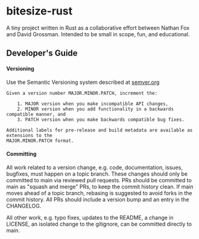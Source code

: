 # bitesize-rust
A tiny project written in Rust as a collaborative effort between Nathan Fox and David Grossman.
Intended to be small in scope, fun, and educational.


## Developer's Guide
#### Versioning
Use the Semantic Versioning system described at [semver.org](https://semver.org)
```
Given a version number MAJOR.MINOR.PATCH, increment the:

    1. MAJOR version when you make incompatible API changes,
    2. MINOR version when you add functionality in a backwards compatible manner, and
    3. PATCH version when you make backwards compatible bug fixes.

Additional labels for pre-release and build metadata are available as extensions to the
MAJOR.MINOR.PATCH format.
```

#### Committing
All work related to a version change, e.g. code, documentation, issues, bugfixes, must happen on a
topic branch. These changes should only be committed to main via reviewed pull requests. PRs should
be committed to main as "squash and merge" PRs, to keep the commit history clean. If main moves
ahead of a topic branch, rebasing is suggested to avoid forks in the commit history. All PRs should
include a version bump and an entry in the CHANGELOG.

All other work, e.g. typo fixes, updates to the README, a change in LICENSE, an isolated change to
the gitignore, can be committed directly to main.

